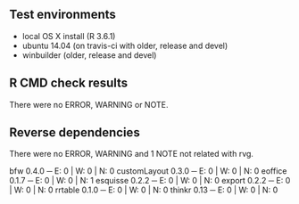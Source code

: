 ## Test environments

- local OS X install (R 3.6.1)
- ubuntu 14.04 (on travis-ci with older, release and devel) 
- winbuilder (older, release and devel)

## R CMD check results

There were no ERROR, WARNING or NOTE.

## Reverse dependencies

There were no ERROR, WARNING and 1 NOTE not related with rvg. 

bfw 0.4.0             ─ E: 0     | W: 0     | N: 0
customLayout 0.3.0    ─ E: 0     | W: 0     | N: 0
eoffice 0.1.7         ─ E: 0     | W: 0     | N: 1
esquisse 0.2.2        ─ E: 0     | W: 0     | N: 0
export 0.2.2          ─ E: 0     | W: 0     | N: 0
rrtable 0.1.0         ─ E: 0     | W: 0     | N: 0
thinkr 0.13           ─ E: 0     | W: 0     | N: 0

